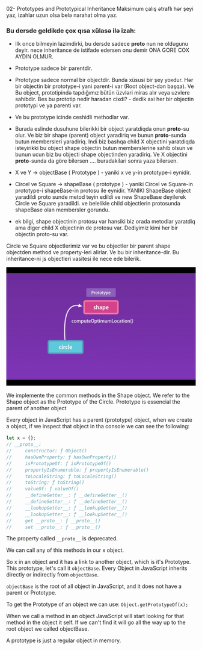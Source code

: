 02- Prototypes and Prototypical Inheritance
Maksimum çalış ətraflı hər şeyi yaz, izahlar uzun olsa belə narahat olma yaz.

### Bu dersde geldikde çox qısa xülasə ilə izah:
- Ilk once bilmeyin lazimdirki, bu dersde sadece __proto__ nun ne oldugunu deyir. nece inheritance de istifade edersen onu demir 
  ONA GORE COX AYDIN OLMUR.

- Prototype sadece bir parentdir.
- Prototype sadece normal bir objectdir. Bunda xüsusi bir şey yoxdur.
  Hər bir objectin bir prototype-i yani parent-i var (Root object-dən başqa).
  Ve Bu object, prototipində tapdığımız bütün üzvləri miras alır veya uzvlere sahibdir.
  Bes bu prototip nedir haradan cixdi? - dedik axi her bir objectin prototypi ve ya parenti var.
- Ve bu prototype icinde ceshidli methodlar var. 
- Burada eslinde dusuhune bilerikki bir object yaratdiqda onun __proto__-su olur.
  Ve biz bir shape (parent) object yaradiriq ve bunun __proto__-sunda butun membersleri yaradiriq. 
  Indi biz bashqa child X objectini yaratdiqda isteyirikki bu object shape objectin butun memberslerine 
  sahib olsun ve bunun ucun biz bu objecti shape objectinden yaradiriq. Ve X objectini __proto__-sunda da göre bilersen
  .... buradakilari sonra yaza bilersen.
- X ve Y -> objectBase ( Prototype ) - yaniki x ve y-in prototype-i eynidir.
- Circel ve Square -> shapeBase ( prototype ) - yaniki Circel ve Square-in prototype-i shapeBase-in protosu ile eynidir. 
  YANIKI ShapeBase object yaradildi proto sunde metod teyin edildi ve new ShapeBase deyilerek Circle ve Square yaradildi.
  ve belelikle child objectlerin protosunda shapeBase olan membersler gorundu.
  
- ek bilgi, shape objectinin protosu var hansiki biz orada metodlar yaratdiq ama diger child X objectinin de protosu var.
  Dediyimiz kimi her bir objectin proto-su var.

Circle ve Square objectlerimiz var ve bu objectler bir parent shape objectden method ve property-leri alirlar.
Ve bu bir inheritance-dir.
Bu inheritance-ni js objectleri vasitesi ile nece ede bilerik.

![Prototypical Inheritance](./images/02-01.png "Prototypical Inheritance")

We implemente the common methods in the Shape object. We refer to the Shape object as the Prototype of the Circle. Prototype is essencial the parent of another object

Every object in JavaScript has a parent (prototype) object, when we create a object, if we inspect that object in tha console we can see the following:

```javascript
let x = {};
// __proto__:
//     constructor: ƒ Object()
//     hasOwnProperty: ƒ hasOwnProperty()
//     isPrototypeOf: ƒ isPrototypeOf()
//     propertyIsEnumerable: ƒ propertyIsEnumerable()
//     toLocaleString: ƒ toLocaleString()
//     toString: ƒ toString()
//     valueOf: ƒ valueOf()
//     __defineGetter__: ƒ __defineGetter__()
//     __defineSetter__: ƒ __defineSetter__()
//     __lookupGetter__: ƒ __lookupGetter__()
//     __lookupSetter__: ƒ __lookupSetter__()
//     get __proto__: ƒ __proto__()
//     set __proto__: ƒ __proto__()
```

The property called `__proto__` is deprecated.

We can call any of this methods in our x object.

So x in an object and it has a link to another object, which is it's Prototype. This prototype, let's call it `objectBase`. Every Object in JavaScript inherits directly or indirectly from `objectBase`.

`objectBase` is the root of all object in JavaScript, and it does not have a parent or Prototype.

To get the Prototype of an object we can use: `Object.getPrototypeOf(x);`

When we call a method in an object JavaScript will start looking for that method in the object it self. If we can't find it will go all the way up to the root object we called objectBase.

A prototype is just a regular object in memory.

